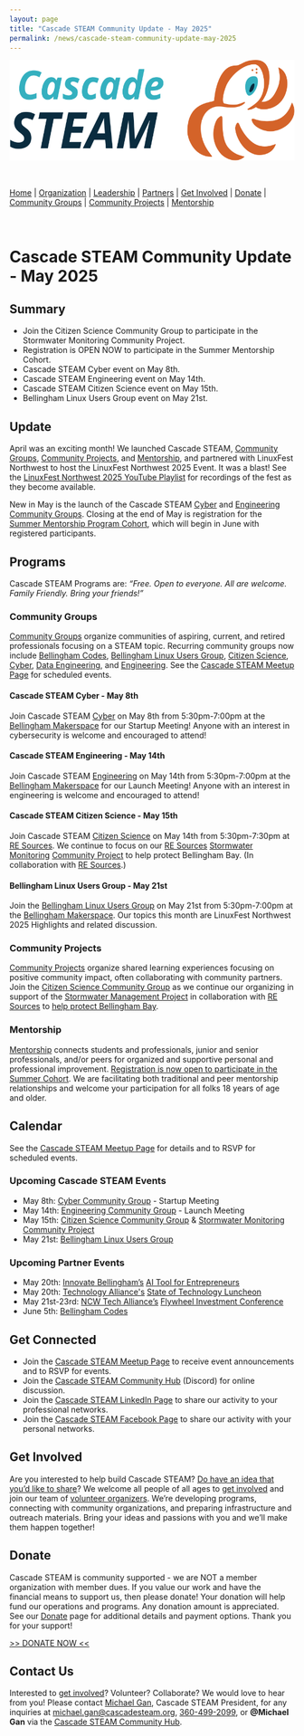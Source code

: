```yaml
---
layout: page
title: "Cascade STEAM Community Update - May 2025"
permalink: /news/cascade-steam-community-update-may-2025
---
```

<style>
  .header {
	display: none;
  }
  .footer {
	display: none;
  }
</style>

<p align="center"><img src="/assets/images/Cascade_STEAM_horizontal_logo_primary.svg" width="600" height="178" /></p>

<br>

[Home](/) | [Organization](/organization) | [Leadership](/leadership) | [Partners](/partners) | [Get Involved](/get-involved) | [Donate](/donate) | [Community Groups](/community-groups) | [Community Projects](/community-projects) | [Mentorship](/mentorship)

<br>

# Cascade STEAM Community Update - May 2025

## Summary

* Join the Citizen Science Community Group to participate in the Stormwater Monitoring Community Project.  
* Registration is OPEN NOW to participate in the Summer Mentorship Cohort.
* Cascade STEAM Cyber event on May 8th.
* Cascade STEAM Engineering event on May 14th.
* Cascade STEAM Citizen Science event on May 15th.  
* Bellingham Linux Users Group event on May 21st.

## Update

April was an exciting month! We launched Cascade STEAM, [Community Groups](/community-groups), [Community Projects](/community-projects), and [Mentorship](/mentorship), and partnered with LinuxFest Northwest to host the LinuxFest Northwest 2025 Event. It was a blast! See the [LinuxFest Northwest 2025 YouTube Playlist](https://www.youtube.com/playlist?list=PLjDc7gDlIASRAcG0cxWYOnNGwFnykUMNZ) for recordings of the fest as they become available.

New in May is the launch of the Cascade STEAM [Cyber](/cyber) and [Engineering](/engineering) [Community Groups](/engineering). Closing at the end of May is registration for the [Summer Mentorship Program Cohort](/mentorship), which will begin in June with registered participants.

## Programs

Cascade STEAM Programs are: *“Free. Open to everyone. All are welcome. Family Friendly. Bring your friends\!”*

### Community Groups

[Community Groups](https://cascadesteam.org/community-groups) organize communities of aspiring, current, and retired professionals focusing on a STEAM topic. Recurring community groups now include [Bellingham Codes](https://bellingham.codes), [Bellingham Linux Users Group](https://blug.org), [Citizen Science](/citizen-science), [Cyber](/cyber), [Data Engineering](/data-engineering), and [Engineering](/engineering). See the [Cascade STEAM Meetup Page](https://meetup.com/cascadesteam) for scheduled events.

#### Cascade STEAM Cyber \- May 8th

Join Cascade STEAM [Cyber](/cyber) on May 8th from 5:30pm-7:00pm at the [Bellingham Makerspace](https://bellinghammakerspace.org) for our Startup Meeting! Anyone with an interest in cybersecurity is welcome and encouraged to attend\!

#### Cascade STEAM Engineering \- May 14th

Join Cascade STEAM [Engineering](/engineering) on May 14th from 5:30pm-7:00pm at the [Bellingham Makerspace](https://bellinghammakerspace.org) for our Launch Meeting! Anyone with an interest in engineering is welcome and encouraged to attend\!

#### Cascade STEAM Citizen Science \- May 15th

Join Cascade STEAM [Citizen Science](/citizen-science) on May 14th from 5:30pm-7:30pm at [RE Sources](https://re-sources.org). We continue to focus on our [RE Sources](https://re-sources.org) [Stormwater Monitoring](https://www.re-sources.org/2024/06/three-years-of-bellingham-stormwater-monitoring-reveals-pollution-hotspots-including-taylor-dock/) [Community Project](https://cascadesteam.org/community-projects) to help protect Bellingham Bay. (In collaboration with [RE Sources](https://re-sources.org).)

#### Bellingham Linux Users Group \- May 21st

Join the [Bellingham Linux Users Group](/blug) on May 21st from 5:30pm-7:00pm at the [Bellingham Makerspace](https://bellinghammakerspace.org). Our topics this month are LinuxFest Northwest 2025 Highlights and related discussion.

### Community Projects

[Community Projects](https://cascadesteam.org/community-projects) organize shared learning experiences focusing on positive community impact, often collaborating with community partners. Join the [Citizen Science Community Group](/citizen-science) as we continue our organizing in support of the [Stormwater Management Project](/community-projects) in collaboration with [RE Sources](https://re-sources.org) to [help protect Bellingham Bay](https://www.re-sources.org/2024/06/three-years-of-bellingham-stormwater-monitoring-reveals-pollution-hotspots-including-taylor-dock/).

### Mentorship

[Mentorship](/mentorship) connects students and professionals, junior and senior professionals, and/or peers for organized and supportive personal and professional improvement. [Registration is now open to participate in the Summer Cohort](http://mentorship-registration.cascadesteam.org). We are facilitating both traditional and peer mentorship relationships and welcome your participation for all folks 18 years of age and older.

## Calendar

See the [Cascade STEAM Meetup Page](https://meetup.com/cascadesteam) for details and to RSVP for scheduled events.

### Upcoming Cascade STEAM Events

* May 8th: [Cyber Community Group](/cyber) \- Startup Meeting
* May 14th: [Engineering Community Group](/engineering) \- Launch Meeting
* May 15th: [Citizen Science Community Group](/citizen-science) & [Stormwater Monitoring Community Project](/community-projects)
* May 21st: [Bellingham Linux Users Group](https://blug.org)

### Upcoming Partner Events

* May 20th: [Innovate Bellingham’s](https://innovatebellingham.org) [AI Tool for Entrepreneurs](https://lu.ma/ts28u5ca)
* May 20th: [Technology Alliance's](https://www.technology-alliance.com) [State of Technology Luncheon](https://www.technology-alliance.com/2025-luncheon)  
* May 21st-23rd: [NCW Tech Alliance’s](https://ncwtech.org) [Flywheel Investment Conference](https://www.flywheelconference.com/)
* June 5th: [Bellingham Codes](https://meetup.com/bellinghamcodes)  

## Get Connected

- Join the [Cascade STEAM Meetup Page](https://meetup.com/cascadesteam) to receive event announcements and to RSVP for events.
- Join the [Cascade STEAM Community Hub](http://hub.cascadesteam.org) (Discord) for online discussion.
- Join the [Cascade STEAM LinkedIn Page](https://linkedin.com/company/cascadesteam) to share our activity to your professional networks.
- Join the [Cascade STEAM Facebook Page](https://facebook.com/cascadesteam) to share our activity with your personal networks.

## Get Involved

Are you interested to help build Cascade STEAM? [Do have an idea that you’d like to share](http://community-survey.cascadesteam.org)? We welcome all people of all ages to [get involved](/get-involved) and join our team of [volunteer organizers](/leadership). We’re developing programs, connecting with community organizations, and preparing infrastructure and outreach materials. Bring your ideas and passions with you and we’ll make them happen together\!

## Donate

Cascade STEAM is community supported - we are NOT a member organization with member dues. If you value our work and have the financial means to support us, then please donate\! Your donation will help fund our operations and programs. Any donation amount is appreciated. See our [Donate](/donate) page for additional details and payment options. Thank you for your support!<br>

[>> DONATE NOW <<](https://www.paypal.com/donate/?hosted_button_id=CLBXLN2E2ZU7C)

## Contact Us

Interested to [get involved](/get-involved)? Volunteer? Collaborate? We would love to hear from you! Please contact [Michael Gan](https://www.linkedin.com/in/michaelbgan), Cascade STEAM President, for any inquiries at [michael.gan@cascadesteam.org](mailto:michael.gan@cascadesteam.org), [360-499-2099](tel:3604992099), or **@Michael Gan** via the [Cascade STEAM Community Hub](http://hub.cascadesteam.org).
